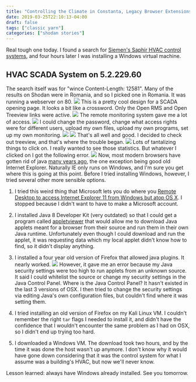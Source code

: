 ```yaml
---
title: "Controlling the Climate in Constanta, Legacy Browser Extensions, Windows Virtual Machines, Reliable Old Internet Explorer, and Java Applet Deep Hell"
date: 2019-03-25T22:10:13-04:00
draft: false
tags: ["classic yarn"]
categories: ["shodan stories"]
---
```


Real tough one today. I found a search for [Siemen's Saphir HVAC control systems](https://www.downloads.siemens.com/download-center/d/SAPHIR-ACX32-Hardware-Description_29538_hq-en.pdf?mandator=ic_bt&segment=HQ&fct=downloadasset&pos=download&id1=29538), and four hours later I was installing a Windows virtual machine.

## HVAC SCADA System on 5.2.229.60
The search itself was for "wince Content-Length: 12581". Many of the results on Shodan were in Romania, and so I picked one in Romania. It was running a webserver on 80.
![](/images/100Days/Day79/firstlook.png)
This is a pretty cool design for a SCADA opening page. It looks a bit like a crossword. Only the Open RMS and Open Treeview links were active.
![](/images/100Days/Day79/rms.png)
The remote monitoring system gave me a lot of access.
![](/images/100Days/Day79/config.png)
I could change the password, change what access rights were for different users, upload my own files, upload my own programs, set up my own monitoring.
![](/images/100Days/Day79/processes.png)
![](/images/100Days/Day79/files.png)
That's all well and good. I decided to check out treeview, and that's where the trouble began.
![](/images/100Days/Day79/treeview.png)
Lots of tantalizing things to click on. I really wanted to see those statistics. But whatever I clicked on I got the following error.
![](/images/100Days/Day79/java.png)
Now, most modern browsers have gotten rid of java [many years ago](https://jaxenter.com/clock-ticking-java-browser-plugin-will-deprecated-soon-131546.html), the one exception being good old Internet Explorer. Naturally IE only runs on Windows, and I'm sure you get where this is going at this point. Before I tried installing Windows, however, I tried several other more sensible options.


1. I tried this weird thing that Microsoft lets you do where you [Remote Desktop to access Internet Explorer 11 from Windows but atop OS X](http://osxdaily.com/2015/10/19/use-internet-explorer-11-mac-os-x-easy/#comments). I stopped because I didn't want to have to make a Microsoft account.

2. I installed Java 8 Developer Kit (very outdated) so that I could get a program called [appletviewer](https://superuser.com/questions/1394999/how-do-i-run-java-applets) that would allow me to download Java applets meant for a browser from their source and run them in their own Java runtime. Unfortunately even though I could download and run the applet, it was requesting data which my local applet didn't know how to find, so it didn't display anything.

3. I installed a four year old version of Firefox that allowed java plugins. It nearly worked.
![](/images/100Days/Day79/java2.png)
However, it gave me an error because my Java security settings were too high to run applets from an unknown source. It said I could whitelist the source or change my security settings in the Java Control Panel. Where is the Java Control Panel? It hasn't existed in the last 3 versions of OSX. I then tried to change the security settings via editing Java's own configuration files, but couldn't find where it was setting them.

4. I tried installing an old version of Firefox on my Kali Linux VM. I couldn't remember the right `tar` flags I needed to install it, and didn't have the confidence that I wouldn't encounter the same problem as I had on OSX, so I didn't end up trying too hard.

5. I downloaded a Windows VM. The download took two hours, and by the time it was done the host wasn't up anymore. I don't know why it would have gone down considering that it was the control system for what I assume was a building's HVAC, but now we'll never know.

Lesson learned: always have Windows already installed. See you tomorrow.
